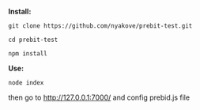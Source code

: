 **Install:**

    git clone https://github.com/nyakove/prebit-test.git

    cd prebit-test

    npm install

**Use:**

    node index

then go to http://127.0.0.1:7000/ and config prebid.js file
